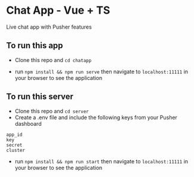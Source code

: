 # Chat App - Vue + TS

Live chat app with Pusher features

## To run this app
- Clone this repo and `cd chatapp`

- run `npm install && npm run serve` then navigate to `localhost:11111` in your browser to see the application

## To run this server
- Clone this repo and `cd server`
- Create a .env file and include the following keys from your Pusher dashboard
```
app_id
key
secret
cluster
```

- run `npm install && npm run start` then navigate to `localhost:11111` in your browser to see the application